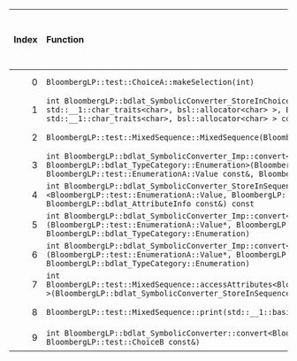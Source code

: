 |   Index | Function                                                                                                                                                                                                                                                                                                                                                     |   Difference in number of lines |   Function size difference in bytes | Disassembly                                                             | Number of lines in assumed build   | Number of bytes in assumed build   | Number of lines in ignored build   | Number of bytes in ignored build   |
|--------:|:-------------------------------------------------------------------------------------------------------------------------------------------------------------------------------------------------------------------------------------------------------------------------------------------------------------------------------------------------------------|--------------------------------:|------------------------------------:|:------------------------------------------------------------------------|:-----------------------------------|:-----------------------------------|:-----------------------------------|:-----------------------------------|
|       0 | `BloombergLP::test::ChoiceA::makeSelection(int)`                                                                                                                                                                                                                                                                                                             |                               5 |                                   0 | [Assumed](0.assume.s.txt), [Ignored](0.none.s.txt), [Diff](0.diff.html) | 288                                | 4,256,544                          | 288                                | 4,256,640                          |
|       1 | `int BloombergLP::bdlat_SymbolicConverter_StoreInChoice<BloombergLP::test::ChoiceA>::operator()<bsl::basic_string<char, std::__1::char_traits<char>, bsl::allocator<char> >, BloombergLP::bdlat_SelectionInfo>(bsl::basic_string<char, std::__1::char_traits<char>, bsl::allocator<char> > const&, BloombergLP::bdlat_SelectionInfo const&) const`           |                               3 |                                   0 | [Assumed](1.assume.s.txt), [Ignored](1.none.s.txt), [Diff](1.diff.html) | 320                                | 4,261,168                          | 320                                | 4,261,088                          |
|       2 | `BloombergLP::test::MixedSequence::MixedSequence(BloombergLP::bslma::Allocator*)`                                                                                                                                                                                                                                                                            |                               2 |                                   0 | [Assumed](2.assume.s.txt), [Ignored](2.none.s.txt), [Diff](2.diff.html) | 576                                | 4,254,800                          | 576                                | 4,254,896                          |
|       3 | `int BloombergLP::bdlat_SymbolicConverter_Imp::convert<BloombergLP::test::CustomizedA, BloombergLP::test::EnumerationA::Value, BloombergLP::bdlat_TypeCategory::Enumeration>(BloombergLP::test::CustomizedA*, BloombergLP::bdlat_TypeCategory::CustomizedType, BloombergLP::test::EnumerationA::Value const&, BloombergLP::bdlat_TypeCategory::Enumeration)` |                              -6 |                                 -16 | [Assumed](3.assume.s.txt), [Ignored](3.none.s.txt), [Diff](3.diff.html) | 336                                | 4,262,064                          | 352                                | 4,261,984                          |
|       4 | `int BloombergLP::bdlat_SymbolicConverter_StoreInSequence<BloombergLP::test::MixedSequence>::operator()<BloombergLP::test::EnumerationA::Value, BloombergLP::bdlat_AttributeInfo>(BloombergLP::test::EnumerationA::Value const&, BloombergLP::bdlat_AttributeInfo const&) const`                                                                             |                              -6 |                                 -16 | [Assumed](4.assume.s.txt), [Ignored](4.none.s.txt), [Diff](4.diff.html) | 304                                | 4,259,936                          | 320                                | 4,259,744                          |
|       5 | `int BloombergLP::bdlat_SymbolicConverter_Imp::convert<BloombergLP::test::EnumerationA::Value, BloombergLP::test::EnumerationA::Value>(BloombergLP::test::EnumerationA::Value*, BloombergLP::bdlat_TypeCategory::Enumeration, BloombergLP::test::EnumerationA::Value const&, BloombergLP::bdlat_TypeCategory::Enumeration)`                                  |                              -8 |                                 -32 | [Assumed](5.assume.s.txt), [Ignored](5.none.s.txt), [Diff](5.diff.html) | 448                                | 4,262,400                          | 480                                | 4,262,336                          |
|       6 | `int BloombergLP::bdlat_SymbolicConverter_Imp::convert<BloombergLP::test::EnumerationA::Value, BloombergLP::test::EnumerationB::Value>(BloombergLP::test::EnumerationA::Value*, BloombergLP::bdlat_TypeCategory::Enumeration, BloombergLP::test::EnumerationB::Value const&, BloombergLP::bdlat_TypeCategory::Enumeration)`                                  |                              -8 |                                 -32 | [Assumed](6.assume.s.txt), [Ignored](6.none.s.txt), [Diff](6.diff.html) | 448                                | 4,263,968                          | 480                                | 4,263,936                          |
|       7 | `int BloombergLP::test::MixedSequence::accessAttributes<BloombergLP::bdlat_SymbolicConverter_StoreInSequence<BloombergLP::test::MixedSequence> >(BloombergLP::bdlat_SymbolicConverter_StoreInSequence<BloombergLP::test::MixedSequence>&) const`                                                                                                             |                             -15 |                                 -48 | [Assumed](7.assume.s.txt), [Ignored](7.none.s.txt), [Diff](7.diff.html) | 336                                | 4,259,120                          | 384                                | 4,259,072                          |
|       8 | `BloombergLP::test::MixedSequence::print(std::__1::basic_ostream<char, std::__1::char_traits<char> >&, int, int) const`                                                                                                                                                                                                                                      |                             -16 |                                 -64 | [Assumed](8.assume.s.txt), [Ignored](8.none.s.txt), [Diff](8.diff.html) | 1,312                              | 4,213,280                          | 1,376                              | 4,213,280                          |
|       9 | `int BloombergLP::bdlat_SymbolicConverter::convert<BloombergLP::test::ChoiceA, BloombergLP::test::ChoiceB>(BloombergLP::test::ChoiceA*, BloombergLP::test::ChoiceB const&)`                                                                                                                                                                                  |                             -16 |                                 -64 | [Assumed](9.assume.s.txt), [Ignored](9.none.s.txt), [Diff](9.diff.html) | 224                                | 4,256,832                          | 288                                | 4,256,928                          |